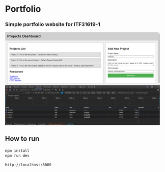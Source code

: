 # Portfolio

### Simple portfolio website for ITF31619-1


![Screenshot](./src/public/screenshot.png)


## How to run

```
npm install
npm run dev

```
```
http://localhost:3000
```
